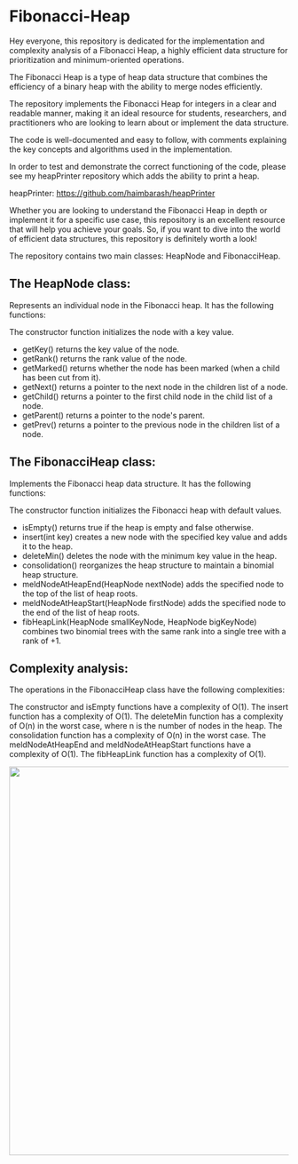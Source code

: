# Fibonacci-Heap

Hey everyone, this repository is dedicated for the implementation and complexity analysis of a Fibonacci Heap, a highly efficient data structure for prioritization and minimum-oriented operations. 

The Fibonacci Heap is a type of heap data structure that combines the efficiency of a binary heap with the ability to merge nodes efficiently.

The repository implements the Fibonacci Heap for integers in a clear and readable manner, making it an ideal resource for students, researchers, and practitioners who are looking to learn about or implement the data structure.

The code is well-documented and easy to follow, with comments explaining the key concepts and algorithms used in the implementation.

In order to test and demonstrate the correct functioning of the code, please see my heapPrinter repository which adds the ability to print a heap.

heapPrinter: https://github.com/haimbarash/heapPrinter

Whether you are looking to understand the Fibonacci Heap in depth or implement it for a specific use case, this repository is an excellent resource that will help you achieve your goals. So, if you want to dive into the world of efficient data structures, this repository is definitely worth a look!

The repository contains two main classes: HeapNode and FibonacciHeap.

## The HeapNode class:
Represents an individual node in the Fibonacci heap. It has the following functions:

The constructor function initializes the node with a key value.
* getKey() returns the key value of the node.
* getRank() returns the rank value of the node.
* getMarked() returns whether the node has been marked (when a child has been cut from it).
* getNext() returns a pointer to the next node in the children list of a node.
* getChild() returns a pointer to the first child node in the child list of a node.
* getParent() returns a pointer to the node's parent.
* getPrev() returns a pointer to the previous node in the children list of a node.

## The FibonacciHeap class:
Implements the Fibonacci heap data structure. It has the following functions:

The constructor function initializes the Fibonacci heap with default values.
* isEmpty() returns true if the heap is empty and false otherwise.
* insert(int key) creates a new node with the specified key value and adds it to the heap.
* deleteMin() deletes the node with the minimum key value in the heap.
* consolidation() reorganizes the heap structure to maintain a binomial heap structure.
* meldNodeAtHeapEnd(HeapNode nextNode) adds the specified node to the top of the list of heap roots.
* meldNodeAtHeapStart(HeapNode firstNode) adds the specified node to the end of the list of heap roots.
* fibHeapLink(HeapNode smallKeyNode, HeapNode bigKeyNode) combines two binomial trees with the same rank into a single tree with a rank of +1.

## Complexity analysis:
The operations in the FibonacciHeap class have the following complexities:

The constructor and isEmpty functions have a complexity of O(1).
The insert function has a complexity of O(1).
The deleteMin function has a complexity of O(n) in the worst case, where n is the number of nodes in the heap.
The consolidation function has a complexity of O(n) in the worst case.
The meldNodeAtHeapEnd and meldNodeAtHeapStart functions have a complexity of O(1).
The fibHeapLink function has a complexity of O(1).

<img src=https://user-images.githubusercontent.com/112472485/217943704-11ba65c6-8b8e-4f1d-9511-0f0ca325c118.png width="700">

                                                                                                                            
                                                                                                                            
